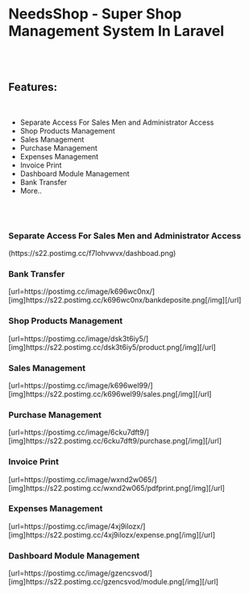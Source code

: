 <h1>NeedsShop - Super Shop Management System In Laravel</h1>
<br><br>
<h2>Features:</h2>
<br>
<ul>
    <li>
        Separate Access For Sales Men and Administrator Access
    </li>
    <li>
        Shop Products Management
    </li>
    <li>
        Sales Management
    </li>
    <li>
        Purchase Management
    </li>
    <li>
        Expenses Management
    </li>
    <li>
        Invoice Print
    </li>
    <li>
        Dashboard Module Management
    </li>
    <li>
        Bank Transfer
    </li> 
    <li>
        More..
    </li>
</ul>
<br><br>
<h3>Separate Access For Sales Men and Administrator Access</h3>
(https://s22.postimg.cc/f7lohvwvx/dashboad.png)
<br>
<h3>Bank Transfer</h3>
[url=https://postimg.cc/image/k696wc0nx/][img]https://s22.postimg.cc/k696wc0nx/bankdeposite.png[/img][/url]
<br>
<h3>Shop Products Management</h3>
[url=https://postimg.cc/image/dsk3t6iy5/][img]https://s22.postimg.cc/dsk3t6iy5/product.png[/img][/url]
<br>
<h3>Sales Management</h3>
[url=https://postimg.cc/image/k696wel99/][img]https://s22.postimg.cc/k696wel99/sales.png[/img][/url]
<br>
<h3>Purchase Management</h3>
[url=https://postimg.cc/image/6cku7dft9/][img]https://s22.postimg.cc/6cku7dft9/purchase.png[/img][/url]
<br>
<h3>Invoice Print</h3>
[url=https://postimg.cc/image/wxnd2w065/][img]https://s22.postimg.cc/wxnd2w065/pdfprint.png[/img][/url]
<br>
<h3>Expenses Management</h3>
[url=https://postimg.cc/image/4xj9ilozx/][img]https://s22.postimg.cc/4xj9ilozx/expense.png[/img][/url]
<br>
<h3>Dashboard Module Management</h3>
[url=https://postimg.cc/image/gzencsvod/][img]https://s22.postimg.cc/gzencsvod/module.png[/img][/url]
